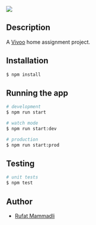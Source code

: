 ![](https://github.com/oop/BookLibraryServices/workflows/Node%20CI/badge.svg)

## Description
A [Vivoo](https://vivoo.io) home assignment project.

## Installation
```bash
$ npm install
```

## Running the app

```bash
# development
$ npm run start

# watch mode 
$ npm run start:dev

# production
$ npm run start:prod
```

## Testing

```bash
# unit tests
$ npm test
```

## Author
- [Rufat Mammadli](https://github.com/oop)
